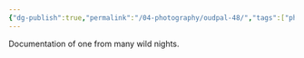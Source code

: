 ```yaml
---
{"dg-publish":true,"permalink":"/04-photography/oudpal-48/","tags":["photography"]}
---
```


Documentation of one from many wild nights.
